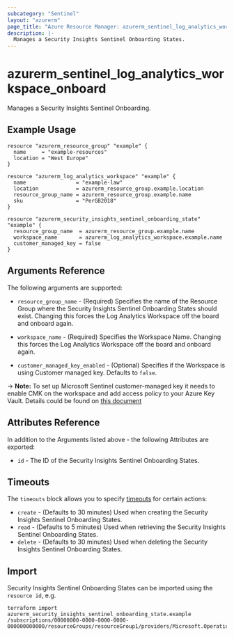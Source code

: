 ```yaml
---
subcategory: "Sentinel"
layout: "azurerm"
page_title: "Azure Resource Manager: azurerm_sentinel_log_analytics_workspace_onboard"
description: |-
  Manages a Security Insights Sentinel Onboarding States.
---
```


# azurerm_sentinel_log_analytics_workspace_onboard

Manages a Security Insights Sentinel Onboarding.

## Example Usage

```hcl
resource "azurerm_resource_group" "example" {
  name     = "example-resources"
  location = "West Europe"
}

resource "azurerm_log_analytics_workspace" "example" {
  name                = "example-law"
  location            = azurerm_resource_group.example.location
  resource_group_name = azurerm_resource_group.example.name
  sku                 = "PerGB2018"
}

resource "azurerm_security_insights_sentinel_onboarding_state" "example" {
  resource_group_name  = azurerm_resource_group.example.name
  workspace_name       = azurerm_log_analytics_workspace.example.name
  customer_managed_key = false
}
```

## Arguments Reference

The following arguments are supported:

* `resource_group_name` - (Required) Specifies the name of the Resource Group where the Security Insights Sentinel Onboarding States should exist. Changing this forces the Log Analytics Workspace off the board and onboard again.

* `workspace_name` - (Required) Specifies the Workspace Name. Changing this forces the Log Analytics Workspace off the board and onboard again.

* `customer_managed_key_enabled` - (Optional) Specifies if the Workspace is using Customer managed key. Defaults to `false`.

-> **Note:** To set up Microsoft Sentinel customer-managed key it needs to enable CMK on the workspace and add access policy to your Azure Key Vault. Details could be found on [this document](https://learn.microsoft.com/en-us/azure/sentinel/customer-managed-keys)

## Attributes Reference

In addition to the Arguments listed above - the following Attributes are exported:

* `id` - The ID of the Security Insights Sentinel Onboarding States.



## Timeouts

The `timeouts` block allows you to specify [timeouts](https://www.terraform.io/docs/configuration/resources.html#timeouts) for certain actions:

* `create` - (Defaults to 30 minutes) Used when creating the Security Insights Sentinel Onboarding States.
* `read` - (Defaults to 5 minutes) Used when retrieving the Security Insights Sentinel Onboarding States.
* `delete` - (Defaults to 30 minutes) Used when deleting the Security Insights Sentinel Onboarding States.

## Import

Security Insights Sentinel Onboarding States can be imported using the `resource id`, e.g.

```shell
terraform import azurerm_security_insights_sentinel_onboarding_state.example /subscriptions/00000000-0000-0000-0000-000000000000/resourceGroups/resourceGroup1/providers/Microsoft.OperationalInsights/workspaces/workspace1/providers/Microsoft.SecurityInsights/onboardingStates/defaults
```
